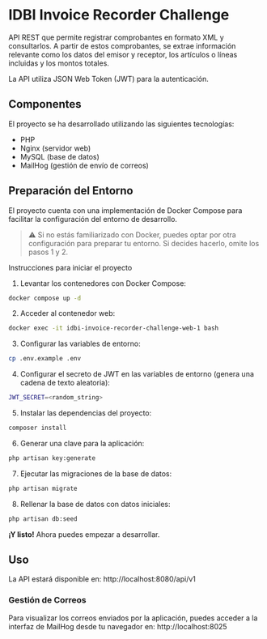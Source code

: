 # IDBI Invoice Recorder Challenge

API REST que permite registrar comprobantes en formato XML y consultarlos. A partir de estos comprobantes, se extrae
información relevante como los datos del emisor y receptor, los artículos o líneas incluidas y los montos totales.

La API utiliza JSON Web Token (JWT) para la autenticación.

## Componentes

El proyecto se ha desarrollado utilizando las siguientes tecnologías:

- PHP
- Nginx (servidor web)
- MySQL (base de datos)
- MailHog (gestión de envío de correos)

## Preparación del Entorno

El proyecto cuenta con una implementación de Docker Compose para facilitar la configuración del entorno de desarrollo.

> ⚠️ Si no estás familiarizado con Docker, puedes optar por otra configuración para preparar tu entorno. Si decides
> hacerlo, omite los pasos 1 y 2.

Instrucciones para iniciar el proyecto

1. Levantar los contenedores con Docker Compose:

```bash
docker compose up -d
```

2. Acceder al contenedor web:

```bash
docker exec -it idbi-invoice-recorder-challenge-web-1 bash
```

3. Configurar las variables de entorno:

```bash
cp .env.example .env
```

4. Configurar el secreto de JWT en las variables de entorno (genera una cadena de texto aleatoria):

```bash
JWT_SECRET=<random_string>
```

5. Instalar las dependencias del proyecto:

```bash
composer install
```

6. Generar una clave para la aplicación:

```bash
php artisan key:generate
```

7. Ejecutar las migraciones de la base de datos:

```bash
php artisan migrate
```

8. Rellenar la base de datos con datos iniciales:

```bash
php artisan db:seed
```

**¡Y listo!** Ahora puedes empezar a desarrollar.

## Uso

La API estará disponible en: http://localhost:8080/api/v1

### Gestión de Correos

Para visualizar los correos enviados por la aplicación, puedes acceder a la interfaz de MailHog desde tu navegador
en: http://localhost:8025
